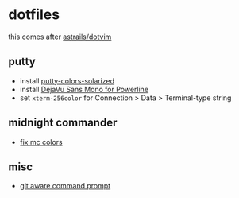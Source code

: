# dotfiles

this comes after [astrails/dotvim](https://github.com/astrails/dotvim)

## putty

* install [putty-colors-solarized](https://github.com/altercation/solarized/tree/master/putty-colors-solarized)
* install [DejaVu Sans Mono for Powerline](https://github.com/powerline/fonts/tree/master/DejaVuSansMono)
* set `xterm-256color` for Connection > Data > Terminal-type string

## midnight commander

* [fix mc colors](https://github.com/peel/mc)

## misc

* [git aware command prompt](https://github.com/jimeh/git-aware-prompt)
